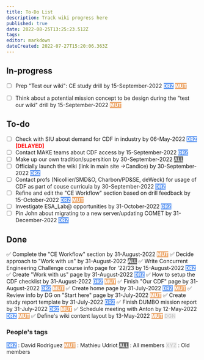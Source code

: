 ```yaml
---
title: To-Do List
description: Track wiki progress here
published: true
date: 2022-08-25T13:25:23.512Z
tags: 
editor: markdown
dateCreated: 2022-07-27T15:20:06.363Z
---
```


## In-progress
- [ ] Prep "Test our wiki": CE study drill by 15-September-2022 <span style="background:#669cf2; color:white; font-size:small;font-weight:bold">DRZ</span> <span style="background:#edab72; color:white; font-size:small;font-weight:bold">MUT</span>
- [ ] Think about a potential mission concept to be design during the "test our wiki" drill by 15-September-2022 <span style="background:#edab72; color:white; font-size:small;font-weight:bold">MUT</span>


## To-do

- [ ] Check with SIU about demand for CDF in industry by 06-May-2022 <span style="background:#669cf2; color:white; font-size:small;font-weight:bold">DRZ</span> <span style="color:red; font-weight:bold;">[DELAYED]</span>
- [ ] Contact MAKE teams about CDF access by 15-September-2022 <span style="background:#669cf2; color:white; font-size:small;font-weight:bold">DRZ</span>
- [ ] Make up our own tradition/supersition by 30-September-2022 <span style="background:#6c6c6c; color:white; font-size:small;font-weight:bold">ALL</span>
- [ ] Officially launch the wiki (link in main site ->Candice) by 30-September-2022 <span style="background:#669cf2; color:white; font-size:small;font-weight:bold">DRZ</span>
- [ ] Contact profs (Nicollier/SMD&O, Charbon/PD&SE, deWeck) for usage of CDF as part of couse curricula by 30-September-2022 <span style="background:#669cf2; color:white; font-size:small;font-weight:bold">DRZ</span>
- [ ] Refine and edit the "CE Workflow" section based on drill feedback by 15-October-2022 <span style="background:#669cf2; color:white; font-size:small;font-weight:bold">DRZ</span> <span style="background:#edab72; color:white; font-size:small;font-weight:bold">MUT</span>
- [ ] Investigate ESA_Lab@ opportunities by 31-October-2022 <span style="background:#669cf2; color:white; font-size:small;font-weight:bold">DRZ</span>
- [ ] Pin John about migrating to a new server/updating COMET by 31-December-2022 <span style="background:#669cf2; color:white; font-size:small;font-weight:bold">DRZ</span>

## Done
 ✅ Complete the "CE Workflow" section by 31-August-2022 <span style="background:#edab72; color:white; font-size:small;font-weight:bold">MUT</span>
 ✅ Decide approach to "Work with us" by 31-August-2022 <span style="background:#6c6c6c; color:white; font-size:small;font-weight:bold">ALL</span>
 ✅ Write Concurrent Engineering Challenge course info page for '22/23 by 15-August-2022 <span style="background:#669cf2; color:white; font-size:small;font-weight:bold">DRZ</span> 
 ✅ Create "Work with us" page by 31-August-2022 <span style="background:#669cf2; color:white; font-size:small;font-weight:bold">DRZ</span> 
 ✅ How to setup the CDF checklist by 31-August-2022 <span style="background:#669cf2; color:white; font-size:small;font-weight:bold">DRZ</span> <span style="background:#edab72; color:white; font-size:small;font-weight:bold">MUT</span>
 ✅ Finish "Our CDF" page by 31-August-2022 <span style="background:#669cf2; color:white; font-size:small;font-weight:bold">DRZ</span> <span style="background:#edab72; color:white; font-size:small;font-weight:bold">MUT</span>
 ✅ Create home page by 31-July-2022 <span style="background:#669cf2; color:white; font-size:small;font-weight:bold">DRZ</span> <span style="background:#edab72; color:white; font-size:small;font-weight:bold">MUT</span>
 ✅ Review info by DG on "Start here" page by 31-July-2022 <span style="background:#edab72; color:white; font-size:small;font-weight:bold">MUT</span>
 ✅ Create study report template by 31-July-2022 <span style="background:#669cf2; color:white; font-size:small;font-weight:bold">DRZ</span>
 ✅ Finish DUMBO mission report	by 31-July-2022 <span style="background:#669cf2; color:white; font-size:small;font-weight:bold">DRZ</span> <span style="background:#edab72; color:white; font-size:small;font-weight:bold">MUT</span>
 ✅ Schedule meeting with Anton by 12-May-2022 <span style="background:#669cf2; color:white; font-size:small;font-weight:bold">DRZ</span> <span style="background:#edab72; color:white; font-size:small;font-weight:bold">MUT</span>
 ✅ Define's wiki content layout by 13-May-2022 <span style="background:#edab72; color:white; font-size:small;font-weight:bold">MUT</span> <span style="background:#f0f0f0; color:#ccc; font-size:small;font-weight:bold">DGN</span>
 <br>

### People's tags
<span style="background:#669cf2; color:white; font-size:small;font-weight:bold">DRZ</span> : David Rodríguez
<span style="background:#edab72; color:white; font-size:small;font-weight:bold">MUT</span> : Mathieu Udriot
<span style="background:#6c6c6c; color:white; font-size:small;font-weight:bold">ALL</span> : All members
<span style="background:#f0f0f0; color:#ccc; font-size:small;font-weight:bold">XYZ</span> : Old members

<!-- other color tags available: #ed7289, #a3a3d9, #81d4ba, #f2a2f5 
For new colors use: https://g.co/kgs/vFgocS -->



